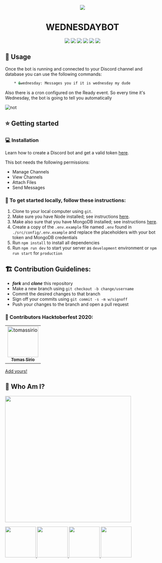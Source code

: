 <p align="center"><img src="https://i.imgur.com/UG87TrM.png"/></p>

<h1 align="center">WEDNESDAYBOT</h1>

<p align="center">
  <a href="https://github.com/tomassirio/WednesdayBot/graphs/contributors"><img src="https://img.shields.io/github/contributors-anon/tomassirio/WednesdayBot"></a>
  <a href="https://github.com/tomassirio/WednesdayBot/issues"><img src="https://img.shields.io/github/issues/tomassirio/WednesdayBot"></a>
  <a href="https://github.com/tomassirio/WednesdayBot/network/members"><img src="https://img.shields.io/github/forks/tomassirio/WednesdayBot"></a>
  <a href="https://img.shields.io/github/stars/tomassirio/WednesdayBot"><img src="https://img.shields.io/github/stars/tomassirio/WednesdayBot"></a>
  <a href="https://img.shields.io/github/license/tomassirio/WednesdayBot"><img src="https://img.shields.io/github/license/tomassirio/WednesdayBot"></a>
  <a href="https://img.shields.io/badge/Hacktoberfest-red"><img src="https://img.shields.io/badge/Hacktoberfest-red"></a>
</p>

## :battery: Usage

Once the bot is running and connected to your Discord channel and database
you can use the following commands:

```sh
    * &wednesday: Messages you if it is wednesday my dude
```

Also there is a cron configured on the Ready event. So every time it's Wednesday, the bot is going to tell you automatically

![not](https://i.imgur.com/WVoiVbm.png)

## :star: Getting started

### :computer: Installation

Learn how to create a Discord bot and get a valid token [here](https://github.com/reactiflux/discord-irc/wiki/Creating-a-discord-bot-&-getting-a-token).

This bot needs the following permissions:
 - Manage Channels
 - View Channels
 - Attach Files
 - Send Messages

### :floppy_disk: To get started locally, follow these instructions:

1.  Clone to your local computer using `git`.
2.  Make sure you have Node installed; see instructions [here](https://nodejs.org/en/download/).
3.  Make also sure that you have MongoDB installed; see instructions [here](https://docs.mongodb.com/manual/installation/).
4.  Create a copy of the `.env.example` file named `.env` found in `./src/config/.env.example` and replace the placeholders with your bot token and MongoDB credentials
5.  Run `npm install` to install all dependencies
6.  Run `npm run dev` to start your server as `development` environment or `npm run start` for `production`


## :building_construction: Contribution Guidelines:

-   **_fork_** and **_clone_** this repository
-   Make a new branch using `git checkout -b change/username`
-   Commit the desired changes to that branch
-   Sign off your commits using `git commit -s -m w/signoff`
-   Push your changes to the branch and open a pull request

### :jack_o_lantern: Contributors Hacktoberfest 2020:

<table>
<tr>
    <td align="center">
        <a href="https://github.com/tomassirio">
            <img src="https://avatars3.githubusercontent.com/u/19593836?v=4" width="100;" alt="tomassirio"/>
            <br />
            <sub><b>Tomas Sirio</b></sub>
        </a>
    </td>
</tr>
</table>
<!-- readme: contributors -end -->

[Add yours!](./CONTRIBUTING.md)

## :bust_in_silhouette: Who Am I?

<img src="https://media.discordapp.net/attachments/763140054825697301/763681938652528690/logo-design-branding-logo-tool-open-electronic-1-5f7ed02bc8247.png?width=468&height=468" width="410" height="410" /></p>

  <a href="mailto:tomassirio@gmail.com?Subject=Tomas%20You%20Are%20Amazing!">
      <img src="https://cdn2.downdetector.com/static/uploads/logo/image21.png" width="100"; height="100"/>
  </a>
  <a href="https://www.linkedin.com/in/tomassirio/">
      <img src="https://encrypted-tbn0.gstatic.com/images?q=tbn%3AANd9GcT6lpesO6pwpEcg_vPih50fcYPqy4F0Y_xw5Q&usqp=CAU" width="100"; height="100"/>
  </a>
  <a href="https://discord.gg/H67z6e">
      <img src="https://www.net-aware.org.uk/siteassets/images-and-icons/application-icons/app-icons-discord.png?w=585&scale=down" width="100"; height="100"/>
  </a>
  <a href="https://www.buymeacoffee.com/tomassirio1">
      <img src="https://i.pinimg.com/originals/60/fd/e8/60fde811b6be57094e0abc69d9c2622a.jpg" width="100"; height="100"/>
  </a>
